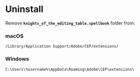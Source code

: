 # Uninstall

Remove **`knights_of_the_editing_table.spellbook`** folder from:

### macOS

```markup
/Library/Application Support/Adobe/CEP/extensions/
```

### Windows

```markup
C:\Users\%username%\AppData\Roaming\Adobe\CEP\extensions\
```
